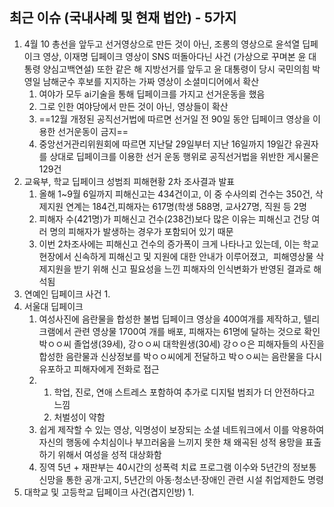 ## 최근 이슈 (국내사례 및 현재 법안) - 5가지
1. 4월 10 총선을 앞두고 선거영상으로 만든 것이 아닌, 조롱의 영상으로 윤석열 딥페이크 영상, 이재명 딥페이크 영상이 SNS 떠돌아다닌 사건 (가상으로 꾸며본 윤 대통령 양심고백연설) 또한 같은 해 지방선거를 앞두고 윤 대통령이 당시 국민의힘 박영일 남해군수 후보를 지지하는 가짜 영상이 소셜미디어에서 확산
	1. 여야가 모두 ai기술을 통해 딥페이크를 가지고 선거운동을 했음
	2. 그로 인한 여야당에서 만든 것이 아닌, 영상들이 확산
	3. ==12월 개정된 공직선거법에 따르면 선거일 전 90일 동안 딥페이크 영상을 이용한 선거운동이 금지==
	4. 중앙선거관리위원회에 따르면 지난달 29일부터 지난 16일까지 19일간 유권자를 상대로 딥페이크를 이용한 선거 운동 행위로 공직선거법을 위반한 게시물은 129건
2. 교육부, 학교 딥페이크 성범죄 피해현황 2차 조사결과 발표
	1. 올해 1~9월 6일까지 피해신고는 434건이고, 이 중 수사의뢰 건수는 350건, 삭제지원 연계는 184건,피해자는 617명(학생 588명, 교사27명, 직원 등 2명
	2. 피해자 수(421명)가 피해신고 건수(238건)보다 많은 이유는 피해신고 건당 여러 명의 피해자가 발생하는 경우가 포함되어 있기 때문
	3. 이번 2차조사에는 피해신고 건수의 증가폭이 크게 나타나고 있는데, 이는 학교현장에서 신속하게 피해신고 및 지원에 대한 안내가 이루어졌고,  피해영상물 삭제지원을 받기 위해 신고 필요성을 느낀 피해자의 인식변화가 반영된 결과로 해석됨
3. 연예인 딥페이크 사건
	1. 
4. 서울대 딥페이크
	1. 여성사진에 음란물을 합성한 불법 딥페이크 영상을 400여개를 제작하고, 텔리크램에서 관련 영상물 1700여 개를 배포, 피해자는 61명에 달하는 것으로 확인박ㅇㅇ씨 졸업생(39세), 강ㅇㅇ씨 대학원생(30세) 
	   강ㅇㅇ은 피해자들의 사진을 합성한 음란물과 신상정보를 박ㅇㅇ씨에게 전달하고
	   박ㅇㅇ씨는 음란물을 다시 유포하고 피해자에게 전화로 접근
	2. 1. 학업, 진로, 연애 스트레스 포함하여 추가로 디지털 범죄가 더 안전하다고 느낌 
		1. 처벌성이 약함
	3. 쉽게 제작할 수 있는 영상, 익명성이 보장되는 소셜 네트워크에서 이를 악용하여 자신의 행동에 수치심이나 부끄러움을 느끼지 못한 채 왜곡된 성적 용망을 표출하기 위해서 여성을 성적 대상화함
	4. 징역 5년 + 재판부는 40시간의 성폭력 치료 프로그램 이수와 5년간의 정보통신망을 통한 공개·고지, 5년간의 아동·청소년·장애인 관련 시설 취업제한도 명령
5. 대학교 및 고등학교 딥페이크 사건(겹지인방)
	1. 
